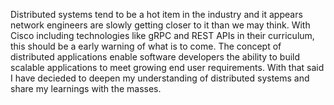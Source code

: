 Distributed systems tend to be a hot item in the industry and it appears network engineers are slowly getting closer to it than we may think. With Cisco including technologies like gRPC and REST APIs in their curriculum, this should be a early warning of what is to come.  The concept of distributed applications enable software developers the ability to build scalable applications to meet growing  end user requirements.  With that said I have decieded to deepen my understanding of distributed systems and share my learnings with the masses. 